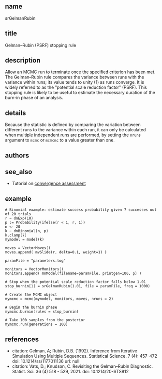 ## name
srGelmanRubin
## title
Gelman–Rubin (PSRF) stopping rule

## description
Allow an MCMC run to terminate once the specified criterion has been met.
The Gelman–Rubin rule compares the variance between runs with the variance within runs; its value tends to unity (1) as runs converge.  It is widely referred to as the "potential scale reduction factor" (PSRF).
This stopping rule is likely to be useful to estimate the necessary duration of the burn-in phase of an analysis.

## details
Because the statistic is defined by comparing the variation between different runs to the variance within each run, it can only be calculated when multiple independent runs are performed, by setting the `nruns` argument to `mcmc` or `mcmcmc` to a value greater than one.

## authors

## see_also

- Tutorial on [convergence assessment](https://revbayes.github.io/tutorials/convergence/)

## example
```
# Binomial example: estimate success probability given 7 successes out of 20 trials
r ~ dnExp(10)
p := Probability(ifelse(r < 1, r, 1))
n <- 20
k ~ dnBinomial(n, p)
k.clamp(7)
mymodel = model(k)

moves = VectorMoves()
moves.append( mvSlide(r, delta=0.1, weight=1) )

paramFile = "parameters.log"

monitors = VectorMonitors()
monitors.append( mnModel(filename=paramFile, printgen=100, p) )

# Stop when the potential scale reduction factor falls below 1.01
stop_burnin[1] = srGelmanRubin(1.01, file = paramFile, freq = 1000)

# Create the MCMC object
mymcmc = mcmc(mymodel, monitors, moves, nruns = 2)

# Begin the burnin phase
mymcmc.burnin(rules = stop_burnin)

# Take 100 samples from the posterior
mymcmc.run(generations = 100)
```

## references
- citation: Gelman, A; Rubin, D.B. (1992). Inference from Iterative Simulation Using Multiple Sequences. Statistical Science. 7 (4): 457–472
  doi: 10.1214/ss/1177011136
  url: null
- citation: Vats, D.; Knudson, C. Revisiting the Gelman–Rubin Diagnostic. Statist. Sci. 36 (4) 518 - 529, 2021.
  doi: 10.1214/20-STS812
  
